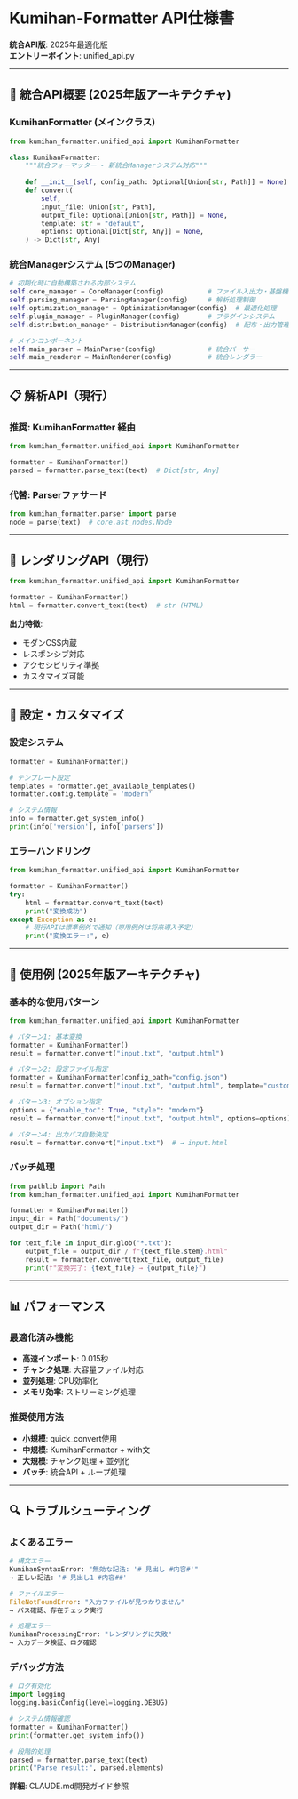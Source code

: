 # Kumihan-Formatter API仕様書

**統合API版**: 2025年最適化版  
**エントリーポイント**: unified_api.py

---

## 🎯 統合API概要 (2025年版アーキテクチャ)

### KumihanFormatter (メインクラス)
```python
from kumihan_formatter.unified_api import KumihanFormatter

class KumihanFormatter:
    """統合フォーマッター - 新統合Managerシステム対応"""
    
    def __init__(self, config_path: Optional[Union[str, Path]] = None)
    def convert(
        self,
        input_file: Union[str, Path],
        output_file: Optional[Union[str, Path]] = None,
        template: str = "default",
        options: Optional[Dict[str, Any]] = None,
    ) -> Dict[str, Any]
```

### 統合Managerシステム (5つのManager)
```python
# 初期化時に自動構築される内部システム
self.core_manager = CoreManager(config)           # ファイル入出力・基盤機能
self.parsing_manager = ParsingManager(config)     # 解析処理制御
self.optimization_manager = OptimizationManager(config)  # 最適化処理
self.plugin_manager = PluginManager(config)       # プラグインシステム
self.distribution_manager = DistributionManager(config)  # 配布・出力管理

# メインコンポーネント
self.main_parser = MainParser(config)             # 統合パーサー
self.main_renderer = MainRenderer(config)         # 統合レンダラー
```

---

## 📋 解析API（現行）

### 推奨: KumihanFormatter 経由
```python
from kumihan_formatter.unified_api import KumihanFormatter

formatter = KumihanFormatter()
parsed = formatter.parse_text(text)  # Dict[str, Any]
```

### 代替: Parserファサード
```python
from kumihan_formatter.parser import parse
node = parse(text)  # core.ast_nodes.Node
```

---

## 🎨 レンダリングAPI（現行）
```python
from kumihan_formatter.unified_api import KumihanFormatter

formatter = KumihanFormatter()
html = formatter.convert_text(text)  # str (HTML)
```

**出力特徴**:
- モダンCSS内蔵
- レスポンシブ対応
- アクセシビリティ準拠
- カスタマイズ可能

---

## 🔧 設定・カスタマイズ

### 設定システム
```python
formatter = KumihanFormatter()

# テンプレート設定
templates = formatter.get_available_templates()
formatter.config.template = 'modern'

# システム情報
info = formatter.get_system_info()
print(info['version'], info['parsers'])
```

### エラーハンドリング
```python
from kumihan_formatter.unified_api import KumihanFormatter

formatter = KumihanFormatter()
try:
    html = formatter.convert_text(text)
    print("変換成功")
except Exception as e:
    # 現行APIは標準例外で通知（専用例外は将来導入予定）
    print("変換エラー:", e)
```

---

## 🚀 使用例 (2025年版アーキテクチャ)

### 基本的な使用パターン
```python
from kumihan_formatter.unified_api import KumihanFormatter

# パターン1: 基本変換
formatter = KumihanFormatter()
result = formatter.convert("input.txt", "output.html")

# パターン2: 設定ファイル指定
formatter = KumihanFormatter(config_path="config.json")
result = formatter.convert("input.txt", "output.html", template="custom")

# パターン3: オプション指定
options = {"enable_toc": True, "style": "modern"}
result = formatter.convert("input.txt", "output.html", options=options)

# パターン4: 出力パス自動決定
result = formatter.convert("input.txt")  # → input.html
```

### バッチ処理
```python
from pathlib import Path
from kumihan_formatter.unified_api import KumihanFormatter

formatter = KumihanFormatter()
input_dir = Path("documents/")
output_dir = Path("html/")

for text_file in input_dir.glob("*.txt"):
    output_file = output_dir / f"{text_file.stem}.html"
    result = formatter.convert(text_file, output_file)
    print(f"変換完了: {text_file} → {output_file}")
```

---

## 📊 パフォーマンス

### 最適化済み機能
- **高速インポート**: 0.015秒
- **チャンク処理**: 大容量ファイル対応
- **並列処理**: CPU効率化
- **メモリ効率**: ストリーミング処理

### 推奨使用方法
- **小規模**: quick_convert使用
- **中規模**: KumihanFormatter + with文
- **大規模**: チャンク処理 + 並列化
- **バッチ**: 統合API + ループ処理

---

## 🔍 トラブルシューティング

### よくあるエラー
```python
# 構文エラー
KumihanSyntaxError: "無効な記法: '# 見出し #内容#'"
→ 正しい記法: '# 見出し1 #内容##'

# ファイルエラー  
FileNotFoundError: "入力ファイルが見つかりません"
→ パス確認、存在チェック実行

# 処理エラー
KumihanProcessingError: "レンダリングに失敗"
→ 入力データ検証、ログ確認
```

### デバッグ方法
```python
# ログ有効化
import logging
logging.basicConfig(level=logging.DEBUG)

# システム情報確認
formatter = KumihanFormatter()
print(formatter.get_system_info())

# 段階的処理
parsed = formatter.parse_text(text)
print("Parse result:", parsed.elements)
```

**詳細**: CLAUDE.md開発ガイド参照
